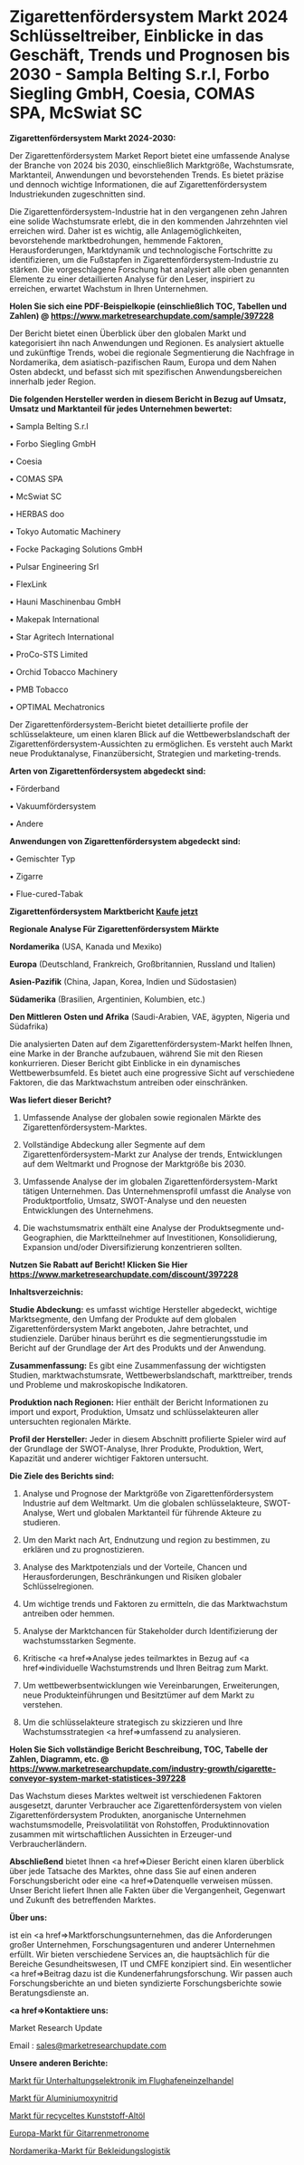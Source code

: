 # Zigarettenfördersystem Markt 2024 Schlüsseltreiber, Einblicke in das Geschäft, Trends und Prognosen bis 2030 - Sampla Belting S.r.l, Forbo Siegling GmbH, Coesia, COMAS SPA, McSwiat SC

<strong>Zigarettenfördersystem Markt 2024-2030:</strong>

Der Zigarettenfördersystem Market Report bietet eine umfassende Analyse der Branche von 2024 bis 2030, einschließlich Marktgröße, Wachstumsrate, Marktanteil, Anwendungen und bevorstehenden Trends. Es bietet präzise und dennoch wichtige Informationen, die auf Zigarettenfördersystem Industriekunden zugeschnitten sind.

Die Zigarettenfördersystem-Industrie hat in den vergangenen zehn Jahren eine solide Wachstumsrate erlebt, die in den kommenden Jahrzehnten viel erreichen wird. Daher ist es wichtig, alle Anlagemöglichkeiten, bevorstehende marktbedrohungen, hemmende Faktoren, Herausforderungen, Marktdynamik und technologische Fortschritte zu identifizieren, um die Fußstapfen in Zigarettenfördersystem-Industrie zu stärken. Die vorgeschlagene Forschung hat analysiert alle oben genannten Elemente zu einer detaillierten Analyse für den Leser, inspiriert zu erreichen, erwartet Wachstum in Ihren Unternehmen.

<strong>Holen Sie sich eine PDF-Beispielkopie (einschließlich TOC, Tabellen und Zahlen) @
</strong><strong><a href=https://www.marketresearchupdate.com/sample/397228><strong>https://www.marketresearchupdate.com/sample/397228</u></font></a></strong></strong>

Der Bericht bietet einen Überblick über den globalen Markt und kategorisiert ihn nach Anwendungen und Regionen. Es analysiert aktuelle und zukünftige Trends, wobei die regionale Segmentierung die Nachfrage in Nordamerika, dem asiatisch-pazifischen Raum, Europa und dem Nahen Osten abdeckt, und befasst sich mit spezifischen Anwendungsbereichen innerhalb jeder Region.

<strong>Die folgenden Hersteller werden in diesem Bericht in Bezug auf Umsatz, Umsatz und Marktanteil für jedes Unternehmen bewertet:</strong>

• Sampla Belting S.r.l

• Forbo Siegling GmbH

• Coesia

• COMAS SPA

• McSwiat SC

• HERBAS doo

• Tokyo Automatic Machinery

• Focke Packaging Solutions GmbH

• Pulsar Engineering Srl

• FlexLink

• Hauni Maschinenbau GmbH

• Makepak International

• Star Agritech International

• ProCo-STS Limited

• Orchid Tobacco Machinery

• PMB Tobacco

• OPTIMAL Mechatronics

Der Zigarettenfördersystem-Bericht bietet detaillierte profile der schlüsselakteure, um einen klaren Blick auf die Wettbewerbslandschaft der Zigarettenfördersystem-Aussichten zu ermöglichen. Es versteht auch Markt neue Produktanalyse, Finanzübersicht, Strategien und marketing-trends.

<strong>Arten von Zigarettenfördersystem abgedeckt sind:</strong>

• Förderband

• Vakuumfördersystem

• Andere

<strong>Anwendungen von Zigarettenfördersystem abgedeckt sind:</strong>

• Gemischter Typ

• Zigarre

• Flue-cured-Tabak

<strong>Zigarettenfördersystem Marktbericht <a href=https://www.marketresearchupdate.com/buynow/397228>Kaufe jetzt</a></strong>

<strong>Regionale Analyse Für Zigarettenfördersystem Märkte</strong>

<strong>Nordamerika</strong> (USA, Kanada und Mexiko)

<strong>Europa</strong> (Deutschland, Frankreich, Großbritannien, Russland und Italien)

<strong>Asien-Pazifik</strong> (China, Japan, Korea, Indien und Südostasien)

<strong>Südamerika</strong> (Brasilien, Argentinien, Kolumbien, etc.)

<strong>Den Mittleren</strong> <strong>Osten und Afrika</strong> (Saudi-Arabien, VAE, ägypten, Nigeria und Südafrika)

Die analysierten Daten auf dem Zigarettenfördersystem-Markt helfen Ihnen, eine Marke in der Branche aufzubauen, während Sie mit den Riesen konkurrieren. Dieser Bericht gibt Einblicke in ein dynamisches Wettbewerbsumfeld. Es bietet auch eine progressive Sicht auf verschiedene Faktoren, die das Marktwachstum antreiben oder einschränken.

<strong>Was liefert dieser Bericht?</strong>

1. Umfassende Analyse der globalen sowie regionalen Märkte des Zigarettenfördersystem-Marktes.

2. Vollständige Abdeckung aller Segmente auf dem Zigarettenfördersystem-Markt zur Analyse der trends, Entwicklungen auf dem Weltmarkt und Prognose der Marktgröße bis 2030.

3. Umfassende Analyse der im globalen Zigarettenfördersystem-Markt tätigen Unternehmen. Das Unternehmensprofil umfasst die Analyse von Produktportfolio, Umsatz, SWOT-Analyse und den neuesten Entwicklungen des Unternehmens.

4. Die wachstumsmatrix enthält eine Analyse der Produktsegmente und-Geographien, die Marktteilnehmer auf Investitionen, Konsolidierung, Expansion und/oder Diversifizierung konzentrieren sollten.

<strong>Nutzen Sie Rabatt auf Bericht! Klicken Sie Hier
</strong><strong><a href=https://www.marketresearchupdate.com/discount/397228>https://www.marketresearchupdate.com/discount/397228</b></u></font></strong></a>

<strong>Inhaltsverzeichnis:</strong>

<strong>Studie Abdeckung:</strong> es umfasst wichtige Hersteller abgedeckt, wichtige Marktsegmente, den Umfang der Produkte auf dem globalen Zigarettenfördersystem Markt angeboten, Jahre betrachtet, und studienziele. Darüber hinaus berührt es die segmentierungsstudie im Bericht auf der Grundlage der Art des Produkts und der Anwendung.

<strong>Zusammenfassung:</strong> Es gibt eine Zusammenfassung der wichtigsten Studien, marktwachstumsrate, Wettbewerbslandschaft, markttreiber, trends und Probleme und makroskopische Indikatoren.

<strong>Produktion nach Regionen:</strong> Hier enthält der Bericht Informationen zu import und export, Produktion, Umsatz und schlüsselakteuren aller untersuchten regionalen Märkte.

<strong>Profil der Hersteller:</strong> Jeder in diesem Abschnitt profilierte Spieler wird auf der Grundlage der SWOT-Analyse, Ihrer Produkte, Produktion, Wert, Kapazität und anderer wichtiger Faktoren untersucht.

<strong>Die Ziele des Berichts sind:</strong>

1) Analyse und Prognose der Marktgröße von Zigarettenfördersystem Industrie auf dem Weltmarkt.
Um die globalen schlüsselakteure, SWOT-Analyse, Wert und globalen Marktanteil für führende Akteure zu studieren.

2) Um den Markt nach Art, Endnutzung und region zu bestimmen, zu erklären und zu prognostizieren.

3) Analyse des Marktpotenzials und der Vorteile, Chancen und Herausforderungen, Beschränkungen und Risiken globaler Schlüsselregionen.

4) Um wichtige trends und Faktoren zu ermitteln, die das Marktwachstum antreiben oder hemmen.

5) Analyse der Marktchancen für Stakeholder durch Identifizierung der wachstumsstarken Segmente.

6) Kritische <a href=>Analyse</a> jedes teilmarktes in Bezug auf <a href=>individuelle</a> Wachstumstrends und Ihren Beitrag zum Markt.

7) Um wettbewerbsentwicklungen wie Vereinbarungen, Erweiterungen, neue Produkteinführungen und Besitztümer auf dem Markt zu verstehen.

8) Um die schlüsselakteure strategisch zu skizzieren und Ihre Wachstumsstrategien <a href=>umfassend</a> zu analysieren.

<strong>Holen Sie Sich vollständige Bericht Beschreibung, TOC, Tabelle der Zahlen, Diagramm, etc. @ </strong><strong><a href=https://www.marketresearchupdate.com/industry-growth/cigarette-conveyor-system-market-statistices-397228>https://www.marketresearchupdate.com/industry-growth/cigarette-conveyor-system-market-statistices-397228</a></font></strong>

Das Wachstum dieses Marktes weltweit ist verschiedenen Faktoren ausgesetzt, darunter Verbraucher ace Zigarettenfördersystem von vielen Zigarettenfördersystem Produkten, anorganische Unternehmen wachstumsmodelle, Preisvolatilität von Rohstoffen, Produktinnovation zusammen mit wirtschaftlichen Aussichten in Erzeuger-und Verbraucherländern.

<strong>Abschließend</strong> bietet Ihnen <a href=>Dieser</a> Bericht einen klaren überblick über jede Tatsache des Marktes, ohne dass Sie auf einen anderen Forschungsbericht oder eine <a href=>Datenquelle</a> verweisen müssen. Unser Bericht liefert Ihnen alle Fakten über die Vergangenheit, Gegenwart und Zukunft des betreffenden Marktes.

<strong>Über uns:</strong>

 ist ein <a href=>Marktfors</a>chungsunternehmen, das die Anforderungen großer Unternehmen, Forschungsagenturen und anderer Unternehmen erfüllt. Wir bieten verschiedene Services an, die hauptsächlich für die Bereiche Gesundheitswesen, IT und CMFE konzipiert sind. Ein wesentlicher <a href=>Beitrag</a> dazu ist die Kundenerfahrungsforschung. Wir passen auch Forschungsberichte an und bieten syndizierte Forschungsberichte sowie Beratungsdienste an.

<strong><a href=>Kontaktiere uns:</a></strong>

Market Research Update

Email : sales@marketresearchupdate.com

<strong>Unsere anderen Berichte:</strong>

<a href=https://www.linkedin.com/pulse/airport-retailing-consumer-electronics-market-trends-2023>Markt für Unterhaltungselektronik im Flughafeneinzelhandel</a>

<a href=https://www.linkedin.com/pulse/aluminium-oxynitride-market-2023-analysis-growth-drivers>Markt für Aluminiumoxynitrid</a>

<a href=https://www.linkedin.com/pulse/recycled-plastic-waste-oil-market-size-industry>Markt für recyceltes Kunststoff-Altöl</a>

<a href=https://www.linkedin.com/pulse/europe-guitar-metronomes-market-2023-comprehensive>Europa-Markt für Gitarrenmetronome</a>

<a href=https://www.linkedin.com/pulse/north-america-apparel-logistics-market-gsqqf/>Nordamerika-Markt für Bekleidungslogistik</a>
